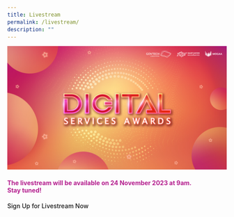 ```yaml
---
title: Livestream
permalink: /livestream/
description: ""
---
```

![Digital Services Awards logo banner](/images/digitalservicesawards.jpg)
<style type="text/css">
.content h4 {
    color: #B41E8E;
    font-weight: 700;
}
	
	a.bp-button{text-decoration: none;font-weight:500;}
	a.bp-button:hover{text-decoration: underline;}
</style>
<div class="col has-text-centered">
  <div class="content">
    <h4><strong>The livestream will be available on 24 November 2023 at 9am. <br>
      Stay tuned! </strong></h4>
    <a class="bp-button is-primary is-uppercase" href="https://go.gov.sg/dsa2023-reg">Sign Up for Livestream Now</a> 
    <!-- FOR LIVESTREAM YOUTUBE EMBED <div style="width:100%; min-height:475px"><iframe width="845" height="475" src="https://www.youtube-nocookie.com/embed/AEKtQW93OVg" title="YouTube video player" frameborder="0" allow="accelerometer; autoplay; clipboard-write; encrypted-media; gyroscope; picture-in-picture; web-share" allowfullscreen=""></iframe></div>//--></div>
</div>
